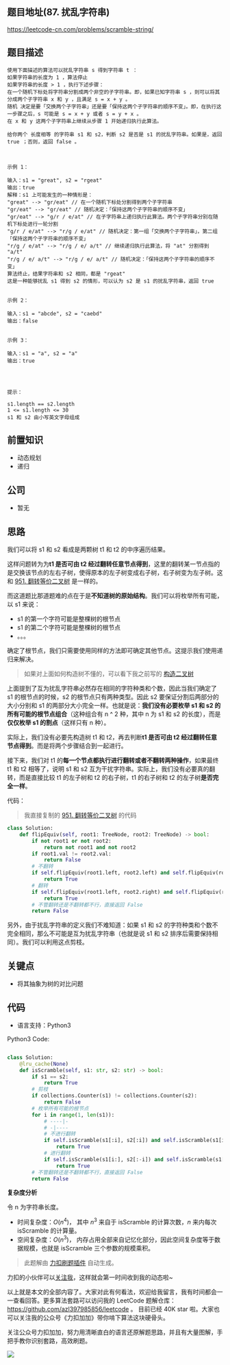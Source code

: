 ## 题目地址(87. 扰乱字符串)

https://leetcode-cn.com/problems/scramble-string/

## 题目描述

```
使用下面描述的算法可以扰乱字符串 s 得到字符串 t ：
如果字符串的长度为 1 ，算法停止
如果字符串的长度 > 1 ，执行下述步骤：
在一个随机下标处将字符串分割成两个非空的子字符串。即，如果已知字符串 s ，则可以将其分成两个子字符串 x 和 y ，且满足 s = x + y 。
随机 决定是要「交换两个子字符串」还是要「保持这两个子字符串的顺序不变」。即，在执行这一步骤之后，s 可能是 s = x + y 或者 s = y + x 。
在 x 和 y 这两个子字符串上继续从步骤 1 开始递归执行此算法。

给你两个 长度相等 的字符串 s1 和 s2，判断 s2 是否是 s1 的扰乱字符串。如果是，返回 true ；否则，返回 false 。

 

示例 1：

输入：s1 = "great", s2 = "rgeat"
输出：true
解释：s1 上可能发生的一种情形是：
"great" --> "gr/eat" // 在一个随机下标处分割得到两个子字符串
"gr/eat" --> "gr/eat" // 随机决定：「保持这两个子字符串的顺序不变」
"gr/eat" --> "g/r / e/at" // 在子字符串上递归执行此算法。两个子字符串分别在随机下标处进行一轮分割
"g/r / e/at" --> "r/g / e/at" // 随机决定：第一组「交换两个子字符串」，第二组「保持这两个子字符串的顺序不变」
"r/g / e/at" --> "r/g / e/ a/t" // 继续递归执行此算法，将 "at" 分割得到 "a/t"
"r/g / e/ a/t" --> "r/g / e/ a/t" // 随机决定：「保持这两个子字符串的顺序不变」
算法终止，结果字符串和 s2 相同，都是 "rgeat"
这是一种能够扰乱 s1 得到 s2 的情形，可以认为 s2 是 s1 的扰乱字符串，返回 true


示例 2：

输入：s1 = "abcde", s2 = "caebd"
输出：false


示例 3：

输入：s1 = "a", s2 = "a"
输出：true


 

提示：

s1.length == s2.length
1 <= s1.length <= 30
s1 和 s2 由小写英文字母组成
```

## 前置知识

- 动态规划
- 递归

## 公司

- 暂无

## 思路

我们可以将 s1 和 s2 看成是两颗树 t1 和 t2 的中序遍历结果。

这样问题转为为**t1 是否可由 t2 经过翻转任意节点得到**，这里的翻转某一节点指的是交换该节点的左右子树，使得原本的左子树变成右子树，右子树变为左子树。这和 [951. 翻转等价二叉树](https://leetcode-cn.com/problems/flip-equivalent-binary-trees/) 是一样的。

而这道题比那道题难的点在于是**不知道树的原始结构**。我们可以将枚举所有可能，以 s1 来说：

- s1 的第一个字符可能是整棵树的根节点
- s1 的第二个字符可能是整棵树的根节点
- 。。。

确定了根节点，我们只需要使用同样的方法即可确定其他节点。这提示我们使用递归来解决。

> 如果对上面如何构造树不懂的，可以看下我之前写的 [构造二叉树](https://lucifer.ren/blog/2020/02/08/%E6%9E%84%E9%80%A0%E4%BA%8C%E5%8F%89%E6%A0%91%E4%B8%93%E9%A2%98/)

上面提到了互为扰乱字符串必然存在相同的字符种类和个数，因此当我们确定了 s1 的根节点的时候，s2 的根节点只有两种类型。因此 s2 要保证分割后两部分的大小分别和 s1 的两部分大小完全一样。也就是说：**我们没有必要枚举 s1 和 s2 的所有可能的根节点组合**（这种组合有 n ^ 2 种，其中 n 为 s1 和 s2 的长度），而是**仅仅枚举 s1 的割点**（这样只有 n 种）。

实际上，我们没有必要先构造树 t1 和 t2，再去判断**t1 是否可由 t2 经过翻转任意节点得到**。而是将两个步骤结合到一起进行。

接下来，我们对 t1 的**每一个节点都执行进行翻转或者不翻转两种操作**，如果最终 t1 和 t2 相等了，说明 s1 和 s2 互为干扰字符串。实际上，我们没有必要真的翻转，而是直接比较 t1 的左子树和 t2 的右子树，t1 的右子树和 t2 的左子树**是否完全一样**。

代码：

> 我直接复制的 [951. 翻转等价二叉树](https://leetcode-cn.com/problems/flip-equivalent-binary-trees/) 的代码

```py
class Solution:
    def flipEquiv(self, root1: TreeNode, root2: TreeNode) -> bool:
        if not root1 or not root2:
            return not root1 and not root2
        if root1.val != root2.val:
            return False
        # 不翻转
        if self.flipEquiv(root1.left, root2.left) and self.flipEquiv(root1.right, root2.right):
            return True
        # 翻转
        if self.flipEquiv(root1.left, root2.right) and self.flipEquiv(root1.right, root2.left):
            return True
        # 不管翻转还是不翻转都不行，直接返回 False
        return False
```

另外，由于扰乱字符串的定义我们不难知道：如果 s1 和 s2 的字符种类和个数不完全相同，那么不可能是互为扰乱字符串（也就是说 s1 和 s2 排序后需要保持相同）。我们可以利用这点剪枝。

## 关键点

- 将其抽象为树的对比问题

## 代码

- 语言支持：Python3

Python3 Code:

```python

class Solution:
    @lru_cache(None)
    def isScramble(self, s1: str, s2: str) -> bool:
        if s1 == s2:
            return True
        # 剪枝
        if collections.Counter(s1) != collections.Counter(s2):
            return False
        # 枚举所有可能的根节点
        for i in range(1, len(s1)):
            # ----|-
            # -|----
            # 不进行翻转
            if self.isScramble(s1[:i], s2[:i]) and self.isScramble(s1[i:], s2[i:]):
                return True
            # 进行翻转
            if self.isScramble(s1[i:], s2[:-i]) and self.isScramble(s1[:i], s2[-i:]):
                return True
        # 不管翻转还是不翻转都不行，直接返回 False
        return False


```

**复杂度分析**

令 n 为字符串长度。

- 时间复杂度：$O(n^4)$， 其中 $n^3$ 来自于 isScramble 的计算次数，$n$ 来内每次 isScramble 的计算量。
- 空间复杂度：$O(n^3)$， 内存占用全部来自记忆化部分，因此空间复杂度等于数据规模，也就是 isScramble 三个参数的规模乘积。

> 此题解由 [力扣刷题插件](https://leetcode-pp.github.io/leetcode-cheat/?tab=solution-template) 自动生成。

力扣的小伙伴可以[关注我](https://leetcode-cn.com/u/fe-lucifer/)，这样就会第一时间收到我的动态啦~

以上就是本文的全部内容了。大家对此有何看法，欢迎给我留言，我有时间都会一一查看回答。更多算法套路可以访问我的 LeetCode 题解仓库：https://github.com/azl397985856/leetcode 。 目前已经 40K star 啦。大家也可以关注我的公众号《力扣加加》带你啃下算法这块硬骨头。

关注公众号力扣加加，努力用清晰直白的语言还原解题思路，并且有大量图解，手把手教你识别套路，高效刷题。

![](https://tva1.sinaimg.cn/large/007S8ZIlly1gfcuzagjalj30p00dwabs.jpg)
